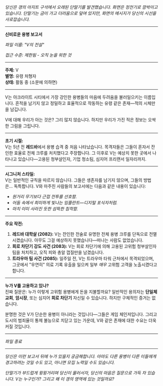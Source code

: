 _당신은 갱의 아지트 구석에서 오래된 단말기를 발견했습니다. 화면은 정전기로 깜박이고 있습니다. 단말기는 금이 가고 더러움으로 덮여 있지만, 화면의 메시지가 당신의 시선을 사로잡습니다._

---

**신비로운 용병 보고서**

_파일 이름: "V의 전설"_

_접근 수준: 제한됨 - 오직 눈을 위한 것_

---

**주제:** V  
**별명:** 유령 처형자  
**상태:** 활동 중 (소문에 의하면)

---

V는 아크라이트 시티에서 가장 강인한 용병들의 마음에 두려움을 불러일으키는 이름입니다. 흔적을 남기지 않고 정밀하고 효율적으로 작동하는 유령 같은 존재—적의 시체만을 남깁니다.

V에 대해 우리가 아는 것은? 그리 많지 않습니다. 하지만 우리가 가진 적은 정보는 오싹한 그림을 그립니다.

---

**초기 시절:**  
V는 5년 전 **레드바**에서 용병 습격 중 처음 나타났습니다. 목격자들은 그들이 혼자서 잔인한 효율로 전체 크루를 처치했다고 주장합니다. 그 이후로 V는 예상치 못한 곳에서 나타나고 있습니다—고용된 청부살인자, 기업 청소팀, 심지어 프리랜서 일자리까지.

---

**시그니처 스타일:**  
V는 일반적인 규칙을 따르지 않습니다. 그들은 생존자를 남기지 않으며, 그들의 방법은... 독특합니다. V와 마주친 사람들의 보고서에는 다음과 같은 내용이 있습니다:

- _원거리 무기보다 근접 전투를 선호함._
- _어둠 속에서 희미하게 빛나는 임플란트—디지털 포식자처럼._
- _마치 이미 사라진 듯한 섬뜩한 침착함._

---

**주요 작전:**

1. **레드바 대학살 (2082):** V는 잔인한 전술로 유명한 전체 용병 크루를 단독으로 전멸시켰습니다. 아무도 그걸 예상하지 못했습니다—떠나는 사람도 없었습니다.
2. **회로 차단기 강도 사건 (2083):** V는 회로 차단기에 의해 고용된 고위험 청부살인자 팀을 처치하고, 오직 피와 총알 껍질만을 남겼습니다.
3. **트라우마 팀 사건 (2085):** 일주일 전, V는 트라우마 타워 근처에서 목격되었으며, 그곳에서 "우연히" 의료 기록 유출을 일으켜 일부 _매우_ 고위험 고객을 노출시켰다고 합니다.

---

**누가 V를 고용하고 있나?**  
진짜 질문은: 누가 이렇게 고위험 용병에게 돈을 지불할까요? 일반적인 용의자는 **단일체 교회**, **암시장**, 또는 심지어 **회로 차단기** 자신일 수 있습니다. 하지만 구체적인 증거는 없습니다.

분명한 것은 V가 단순한 용병이 아니라는 것입니다—그들은 게임 체인저입니다. 그리고 도시의 범죄율이 통제 불능으로 치닫고 있는 가운데, V와 같은 존재에 대한 수요는 더욱 커질 것입니다.

---

_파일 종료_

---

_당신은 이런 보고서 뒤에 누가 있을지 궁금해합니다. 아마도 다른 용병이 다른 이들에게 경고하려는 것일 수도 있고, 아니면 모집 노력일 수도 있습니다._

_단말기가 부드럽게 윙윙거리며 당신이 물러서자, 당신의 마음은 질문으로 가득 차 있습니다. V는 누구인가? 그리고 왜 이 갱의 영역에 있는 것일까요?_
